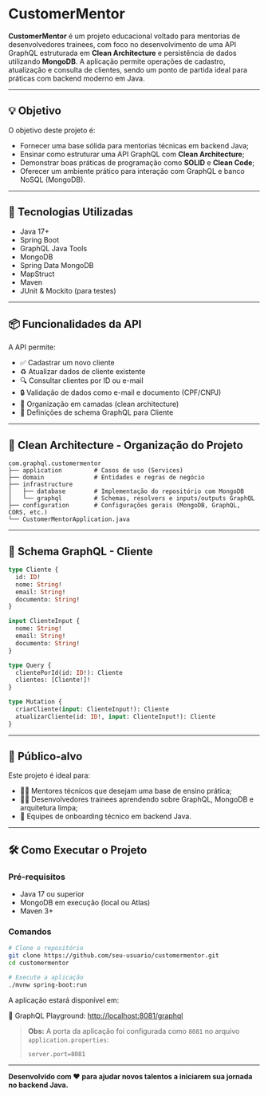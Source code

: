 # CustomerMentor

**CustomerMentor** é um projeto educacional voltado para mentorias de desenvolvedores trainees, com foco no desenvolvimento de uma API GraphQL estruturada em **Clean Architecture** e persistência de dados utilizando **MongoDB**. A aplicação permite operações de cadastro, atualização e consulta de clientes, sendo um ponto de partida ideal para práticas com backend moderno em Java.

---

## 💡 Objetivo

O objetivo deste projeto é:

- Fornecer uma base sólida para mentorias técnicas em backend Java;
- Ensinar como estruturar uma API GraphQL com **Clean Architecture**;
- Demonstrar boas práticas de programação como **SOLID** e **Clean Code**;
- Oferecer um ambiente prático para interação com GraphQL e banco NoSQL (MongoDB).

---

## 🚀 Tecnologias Utilizadas

- Java 17+
- Spring Boot
- GraphQL Java Tools
- MongoDB
- Spring Data MongoDB
- MapStruct
- Maven
- JUnit & Mockito (para testes)

---

## 📦 Funcionalidades da API

A API permite:

- ✅ Cadastrar um novo cliente
- ♻️ Atualizar dados de cliente existente
- 🔍 Consultar clientes por ID ou e-mail
- 🔒 Validação de dados como e-mail e documento (CPF/CNPJ)
- 📁 Organização em camadas (clean architecture)
- 🧩 Definições de schema GraphQL para Cliente

---

## 🧱 Clean Architecture - Organização do Projeto

```
com.graphql.customermentor
├── application         # Casos de uso (Services)
├── domain              # Entidades e regras de negócio
├── infrastructure
│   ├── database        # Implementação do repositório com MongoDB
│   └── graphql         # Schemas, resolvers e inputs/outputs GraphQL
├── configuration       # Configurações gerais (MongoDB, GraphQL, CORS, etc.)
└── CustomerMentorApplication.java
```

---

## 🧾 Schema GraphQL - Cliente

```graphql
type Cliente {
  id: ID!
  nome: String!
  email: String!
  documento: String!
}

input ClienteInput {
  nome: String!
  email: String!
  documento: String!
}

type Query {
  clientePorId(id: ID!): Cliente
  clientes: [Cliente!]!
}

type Mutation {
  criarCliente(input: ClienteInput!): Cliente
  atualizarCliente(id: ID!, input: ClienteInput!): Cliente
}
```

---

## 👥 Público-alvo

Este projeto é ideal para:

- 👨‍🏫 Mentores técnicos que desejam uma base de ensino prática;
- 👨‍💻 Desenvolvedores trainees aprendendo sobre GraphQL, MongoDB e arquitetura limpa;
- 💼 Equipes de onboarding técnico em backend Java.

---

## 🛠️ Como Executar o Projeto

### Pré-requisitos

- Java 17 ou superior
- MongoDB em execução (local ou Atlas)
- Maven 3+

### Comandos

```bash
# Clone o repositório
git clone https://github.com/seu-usuario/customermentor.git
cd customermentor

# Execute a aplicação
./mvnw spring-boot:run
```

A aplicação estará disponível em:

📍 GraphQL Playground: [http://localhost:8081/graphql](http://localhost:8081/graphql)

> **Obs:** A porta da aplicação foi configurada como `8081` no arquivo `application.properties`:
>
> ```properties
> server.port=8081
> ```
---

**Desenvolvido com ❤️ para ajudar novos talentos a iniciarem sua jornada no backend Java.**
